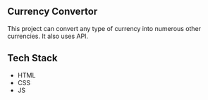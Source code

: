 ## Currency Convertor
This project can convert any type of currency into numerous other currencies. It also uses API.
## Tech Stack
- HTML
- CSS
- JS